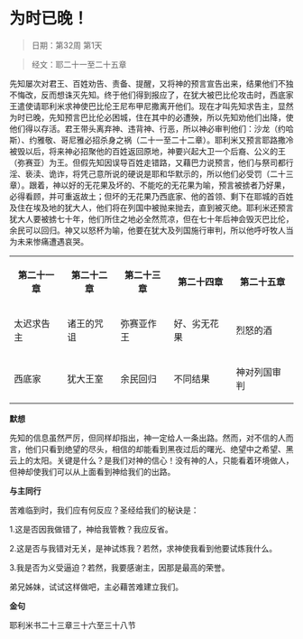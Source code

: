 # 为时已晚！ 

> 日期：第32周 第1天

> 经文：耶二十一至二十五章

先知屡次对君王、百姓劝告、责备、提醒，又将神的预言宣告出来，结果他们不独不悔改，反而想诛灭先知。终于他们得到报应了，在犹大被巴比伦攻击时，西底家王遣使请耶利米求神使巴比伦王尼布甲尼撒离开他们。现在才叫先知求告主，显然为时已晚，先知预言巴比伦必困城，住在其中的必遭殃，所以先知劝他们出降，使他们得以存活。君王带头离弃神、违背神、行恶，所以神必审判他们：沙龙（约哈斯）、约雅敬、哥尼雅必招杀身之祸（二十一至二十二章）。耶利米又预言耶路撒冷被毁以后，将来神必招聚他的百姓返回原地，神要兴起大卫一个后裔、公义的王（弥赛亚）为王。但假先知因误导百姓走错路，又藉巴力说预言，他们与祭司都行淫、亵渎、诡诈，将凭己意所说的硬说是耶和华默示的，所以他们必受罚（二十三章）。跟着，神以好的无花果及坏的、不能吃的无花果为喻，预言被掳者乃好果，必得看顾，并可重返故土；但坏的无花果乃西底家、他的首领、剩下在耶城的百姓及住在埃及地的犹大人，他们将在列国中被抛来抛去，直到被灭绝。耶利米还预言犹大人要被掳七十年，他们所住之地必全然荒凉，但在七十年后神会毁灭巴比伦，余民可以回归。神又以怒杯为喻，他要在犹大及列国施行审判，所以他呼吁牧人当为未来惨痛遭遇哀哭。

<table>
 <tbody>
  <tr>
   <th><p>第二十一章</p></th>
   <th><p>第二十二章</p></th>
   <th><p>第二十三章</p></th>
   <th><p>第二十四章</p></th>
   <th><p>第二十五章</p></th>
  </tr>
  <tr>
   <td><p>太迟求告主</p></td>
   <td><p>诸王的咒诅</p></td>
   <td><p>弥赛亚作王</p></td>
   <td><p>好、劣无花果</p></td>
   <td><p>烈怒的酒</p></td>
  </tr>
  <tr>
   <td><p>西底家</p></td>
   <td><p>犹大王室</p></td>
   <td><p>余民回归</p></td>
   <td><p>不同结果</p></td>
   <td><p>神对列国审判</p></td>
  </tr>
 </tbody>
</table>

**默想**

先知的信息虽然严厉，但同样却指出，神一定给人一条出路。然而，对不信的人而言，他们只看到绝望的尽头，相信的却能看到黑夜过后的曙光、绝望中之希望、黑云上的太阳。关键是什么？是我们对神的信心！没有神的人，只能看着环境做人，但神却使我们可以从上面看到神给我们的出路。

**与主同行**

苦难临到时，我们应有何反应？圣经给我们的秘诀是：

1.这是否因我做错了，神给我管教？我应反省。

2.这是否与我错对无关，是神试炼我？若然，求神使我看到他要试炼我什么。

3.我是否为义受逼迫？若然，我要感谢主，因那是最高的荣誉。

弟兄姊妹，试试这样做吧，主必藉苦难建立我们。

**金句**

耶利米书二十三章三十六至三十八节



